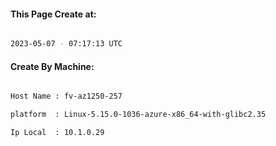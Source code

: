 
   
#### This Page Create at:

```bash

2023-05-07 - 07:17:13 UTC

```

#### Create By Machine:

```bash

Host Name : fv-az1250-257

platform  : Linux-5.15.0-1036-azure-x86_64-with-glibc2.35

Ip Local  : 10.1.0.29

```

